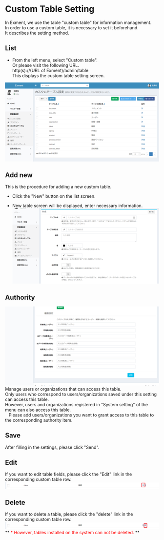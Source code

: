 # Custom Table Setting
In Exment, we use the table "custom table" for information management.  
In order to use a custom table, it is necessary to set it beforehand.  
It describes the setting method.

## List
- From the left menu, select "Custom table".  
Or please visit the following URL.  
http(s)://(URL of Exment)/admin/table  
This displays the custom table setting screen.    

![Custom table screen](img/table/table_grid.png)

## Add new
This is the procedure for adding a new custom table.

- Click the "New" button on the list screen.

- New table screen will be displayed, enter necessary information.  
![Custom table screen](img/table/table_new1.png)

## Authority
![Custom table screen](img/table/table_authority1.png)  
Manage users or organizations that can access this table.  
Only users who correspond to users/organizations saved under this setting can access this table.  
However, users and organizations registered in "System setting" of the menu can also access this table.  
  
Please add users/organizations you want to grant access to this table to the corresponding authority item.

## Save
After filling in the settings, please click "Send".

## Edit
If you want to edit table fields, please click the "Edit" link in the corresponding custom table row.
![Custom table screen](img/table/table_edit.png)


## Delete
If you want to delete a table, please click the "delete" link in the corresponding custom table row.
![Custom table screen](img/table/table_delete.png)
** <span style = "color: red;"> * However, tables installed on the system can not be deleted. </span> **
